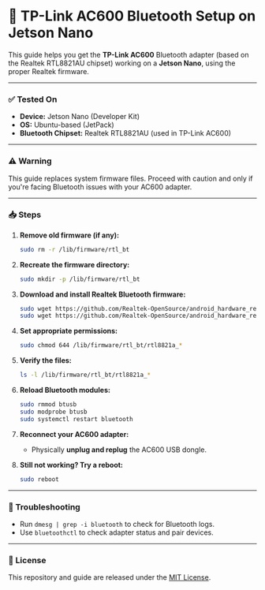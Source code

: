 # 📡 TP-Link AC600 Bluetooth Setup on Jetson Nano

This guide helps you get the **TP-Link AC600** Bluetooth adapter (based on the Realtek RTL8821AU chipset) working on a **Jetson Nano**, using the proper Realtek firmware.

---

### ✅ Tested On

- **Device:** Jetson Nano (Developer Kit)
- **OS:** Ubuntu-based (JetPack)
- **Bluetooth Chipset:** Realtek RTL8821AU (used in TP-Link AC600)

---

### ⚠️ Warning

This guide replaces system firmware files. Proceed with caution and only if you're facing Bluetooth issues with your AC600 adapter.

---

### 📥 Steps

1. **Remove old firmware (if any):**
   ```bash
   sudo rm -r /lib/firmware/rtl_bt
   ```

2. **Recreate the firmware directory:**
   ```bash
   sudo mkdir -p /lib/firmware/rtl_bt
   ```

3. **Download and install Realtek Bluetooth firmware:**
   ```bash
   sudo wget https://github.com/Realtek-OpenSource/android_hardware_realtek/raw/rtk1395/bt/rtkbt/Firmware/BT/rtl8821a_fw -O /lib/firmware/rtl_bt/rtl8821a_fw.bin
   sudo wget https://github.com/Realtek-OpenSource/android_hardware_realtek/raw/rtk1395/bt/rtkbt/Firmware/BT/rtl8821a_config -O /lib/firmware/rtl_bt/rtl8821a_config.bin
   ```

4. **Set appropriate permissions:**
   ```bash
   sudo chmod 644 /lib/firmware/rtl_bt/rtl8821a_*
   ```

5. **Verify the files:**
   ```bash
   ls -l /lib/firmware/rtl_bt/rtl8821a_*
   ```

6. **Reload Bluetooth modules:**
   ```bash
   sudo rmmod btusb
   sudo modprobe btusb
   sudo systemctl restart bluetooth
   ```

7. **Reconnect your AC600 adapter:**
   - Physically **unplug and replug** the AC600 USB dongle.

8. **Still not working? Try a reboot:**
   ```bash
   sudo reboot
   ```

---

### 🧪 Troubleshooting

- Run `dmesg | grep -i bluetooth` to check for Bluetooth logs.
- Use `bluetoothctl` to check adapter status and pair devices.

---

### 🧾 License

This repository and guide are released under the [MIT License](LICENSE).
